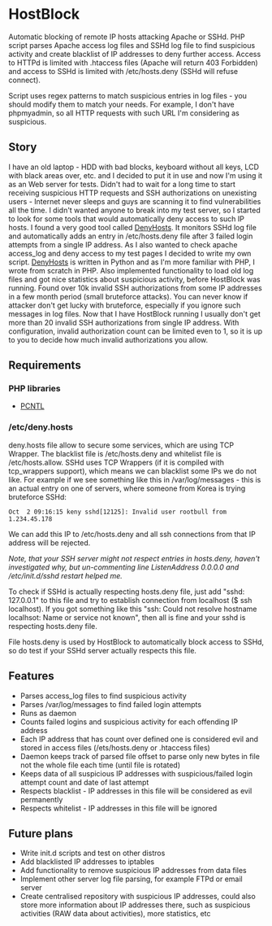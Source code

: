 # HostBlock

Automatic blocking of remote IP hosts attacking Apache or SSHd. PHP script parses Apache access log files and SSHd log file to find suspicious activity and create blacklist of IP addresses to deny further access. Access to HTTPd is limited with .htaccess files (Apache will return 403 Forbidden) and access to SSHd is limited with /etc/hosts.deny (SSHd will refuse connect).

Script uses regex patterns to match suspicious entries in log files - you should modify them to match your needs. For example, I don't have phpmyadmin, so all HTTP requests with such URL I'm considering as suspicious.

## Story

I have an old laptop - HDD with bad blocks, keyboard without all keys, LCD with black areas over, etc. and I decided to put it in use and now I'm using it as an Web server for tests. Didn't had to wait for a long time to start receiving suspicious HTTP requests and SSH authorizations on unexisting users - Internet never sleeps and guys are scanning it to find vulnerabilities all the time. I didn't wanted anyone to break into my test server, so I started to look for some tools that would automatically deny access to such IP hosts. I found a very good tool called [DenyHosts](http://denyhosts.sourceforge.net). It monitors SSHd log file and automatically adds an entry in /etc/hosts.deny file after 3 failed login attempts from a single IP address. As I also wanted to check apache access_log and deny access to my test pages I decided to write my own script. [DenyHosts](http://denyhosts.sourceforge.net) is written in Python and as I'm more familiar with PHP, I wrote from scratch in PHP. Also implemented functionality to load old log files and got nice statistics about suspicious activity, before HostBlock was running. Found over 10k invalid SSH authorizations from some IP addresses in a few month period (small bruteforce attacks). You can never know if attacker don't get lucky with bruteforce, especially if you ignore such messages in log files. Now that I have HostBlock running I usually don't get more than 20 invalid SSH authorizations from single IP address. With configuration, invalid authorization count can be limited even to 1, so it is up to you to decide how much invalid authorizations you allow.

## Requirements

### PHP libraries

 - [PCNTL](http://www.php.net/manual/en/pcntl.installation.php)

### /etc/deny.hosts

deny.hosts file allow to secure some services, which are using TCP Wrapper. The blacklist file is /etc/hosts.deny and whitelist file is /etc/hosts.allow. SSHd uses TCP Wrappers (if it is compiled with tcp_wrappers support), which means we can blacklist some IPs we do not like. For example if we see something like this in /var/log/messages - this is an actual entry on one of servers, where someone from Korea is trying bruteforce SSHd:
```
Oct  2 09:16:15 keny sshd[12125]: Invalid user rootbull from 1.234.45.178
```
We can add this IP to /etc/hosts.deny and all ssh connections from that IP address will be rejected.

*Note, that your SSH server might not respect entries in hosts.deny, haven't investigated why, but un-commenting line ListenAddress 0.0.0.0 and /etc/init.d/sshd restart helped me.*

To check if SSHd is actually respecting hosts.deny file, just add "sshd: 127.0.0.1" to this file and try to establish connection from localhost ($ ssh localhost). If you got something like this "ssh: Could not resolve hostname localhsot: Name or service not known", then all is fine and your sshd is respecting hosts.deny file.

File hosts.deny is used by HostBlock to automatically block access to SSHd, so do test if your SSHd server actually respects this file.

## Features

 - Parses access_log files to find suspicious activity
 - Parses /var/log/messages to find failed login attempts
 - Runs as daemon
 - Counts failed logins and suspicious activity for each offending IP address
 - Each IP address that has count over defined one is considered evil and stored in access files (/ets/hosts.deny or .htaccess files)
 - Daemon keeps track of parsed file offset to parse only new bytes in file not the whole file each time (until file is rotated)
 - Keeps data of all suspicious IP addresses with suspicious/failed login attempt count and date of last attempt
 - Respects blacklist - IP addresses in this file will be considered as evil permanently
 - Respects whitelist - IP addresses in this file will be ignored

## Future plans

 - Write init.d scripts and test on other distros
 - Add blacklisted IP addresses to iptables
 - Add functionality to remove suspicious IP addresses from data files
 - Implement other server log file parsing, for example FTPd or email server
 - Create centralised repository with suspicious IP addresses, could also store more information about IP addresses there, such as suspicious activities (RAW data about activities), more statistics, etc
